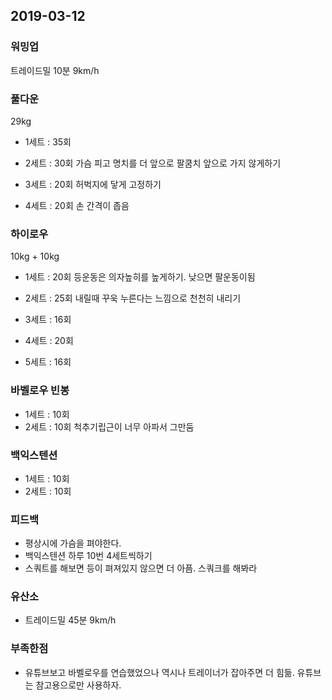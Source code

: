 ## 2019-03-12

### 워밍업
트레이드밀 10분 9km/h

### 풀다운
29kg
- 1세트 : 35회
- 2세트 : 30회
가슴 피고 명치를 더 앞으로
팔쿰치 앞으로 가지 않게하기

- 3세트 : 20회
허벅지에 닿게 고정하기

- 4세트 : 20회
손 간격이 좁음

### 하이로우
10kg + 10kg
- 1세트 : 20회
등운동은 의자높히를 높게하기. 낮으면 팔운동이됨

- 2세트 : 25회
내릴때 꾸욱 누른다는 느낌으로 천천히 내리기

- 3세트 : 16회
- 4세트 : 20회
- 5세트 : 16회

### 바벨로우 빈봉
- 1세트 : 10회
- 2세트 : 10회
척추기립근이 너무 아파서 그만둠

### 백익스텐션
- 1세트 : 10회
- 2세트 : 10회

### 피드백
- 평상시에 가슴을 펴야한다.
- 백익스텐션 하루 10번 4세트씩하기
- 스쿼트를 해보면 등이 펴져있지 않으면 더 아픔. 스쿼크를 해봐라

### 유산소
- 트레이드밀 45분 9km/h

### 부족한점
- 유튜브보고 바벨로우를 연습했었으나 역시나 트레이너가 잡아주면 더 힘듦. 유튜브는 참고용으로만 사용하자.
